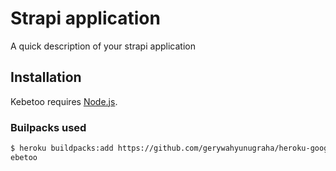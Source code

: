 # Strapi application

A quick description of your strapi application

## Installation
Kebetoo requires [Node.js](https://nodejs.org/).

### Builpacks used
```sh
$ heroku buildpacks:add https://github.com/gerywahyunugraha/heroku-google-application-credentials-buildpack -a k 
ebetoo
```